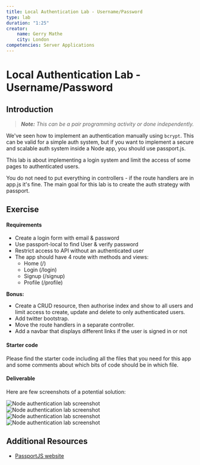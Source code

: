 ```yaml
---
title: Local Authentication Lab - Username/Password
type: lab
duration: "1:25"
creator:
    name: Gerry Mathe
    city: London
competencies: Server Applications
---
```


# Local Authentication Lab - Username/Password

## Introduction

> ***Note:*** _This can be a pair programming activity or done independently._

We've seen how to implement an authentication manually using `bcrypt`. This can be valid for a simple auth system, but if you want to implement a secure and scalable auth system inside a Node app, you should use passport.js.

This lab is about implementing a login system and limit the access of some pages to authenticated users.

You do not need to put everything in controllers - if the route handlers are in app.js it's fine. The main goal for this lab is to create the auth strategy with passport.

## Exercise

#### Requirements

- Create a login form with email & password
- Use passport-local to find User & verify password
- Restrict access to API without an authenticated user
- The app should have 4 route with methods and views:
  - Home (/)
  - Login (/login)
  - Signup (/signup)
  - Profile (/profile)

**Bonus:**
- Create a CRUD resource, then authorise index and show to all users and limit access to create, update and delete to only authenticated users.
- Add twitter bootstrap.
- Move the route handlers in a separate controller.
- Add a navbar that displays different links if the user is signed in or not

#### Starter code

Please find the starter code including all the files that you need for this app and some comments about which bits of code should be in which file.

#### Deliverable

Here are few screenshots of a potential solution:

![Node authentication lab screenshot](http://s15.postimg.org/fkcql2he3/Screen_Shot_2015_08_05_at_15_09_28.png)
![Node authentication lab screenshot](http://s15.postimg.org/3mfrkx30r/Screen_Shot_2015_08_05_at_15_09_34.png)
![Node authentication lab screenshot](http://s15.postimg.org/7g97u2kcr/Screen_Shot_2015_08_05_at_15_09_37.png)
![Node authentication lab screenshot](http://s15.postimg.org/7uajto4gb/Screen_Shot_2015_08_05_at_15_09_40.png)

## Additional Resources

- [PassportJS website](http://passportjs.org/)
